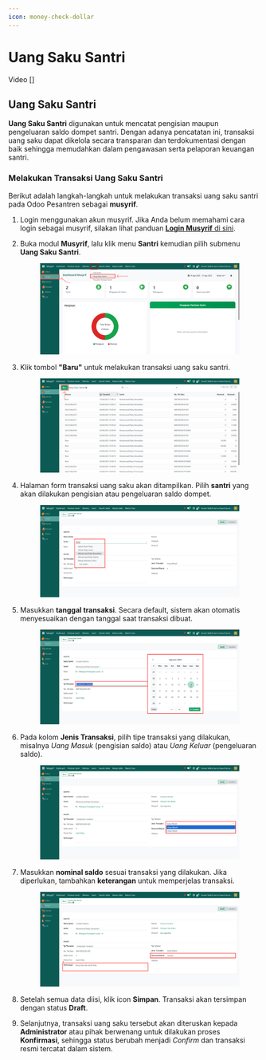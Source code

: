 ```yaml
---
icon: money-check-dollar
---
```


# Uang Saku Santri

Video \[]

## Uang Saku Santri

**Uang Saku Santri** digunakan untuk mencatat pengisian maupun pengeluaran saldo dompet santri. Dengan adanya pencatatan ini, transaksi uang saku dapat dikelola secara transparan dan terdokumentasi dengan baik sehingga memudahkan dalam pengawasan serta pelaporan keuangan santri.

### Melakukan Transaksi Uang Saku Santri

Berikut adalah langkah-langkah untuk melakukan transaksi uang saku santri pada Odoo Pesantren sebagai **musyrif**.

1. Login menggunakan akun musyrif. Jika Anda belum memahami cara login sebagai musyrif, silakan lihat panduan [**Login Musyrif** di sini](../../setup-and-konfigurasi/role-and-hak-akses-pengguna/panduan-login/login-musyrif.md).
2.  Buka modul **Musyrif**, lalu klik menu **Santri** kemudian pilih submenu **Uang Saku Santri**.

    <figure><img src="../../.gitbook/assets/images-772.png" alt=""><figcaption></figcaption></figure>


3.  Klik tombol **"Baru"** untuk melakukan transaksi uang saku santri.

    <figure><img src="../../.gitbook/assets/images-773.png" alt=""><figcaption></figcaption></figure>


4.  Halaman form transaksi uang saku akan ditampilkan. Pilih **santri** yang akan dilakukan pengisian atau pengeluaran saldo dompet.

    <figure><img src="../../.gitbook/assets/images-774.png" alt=""><figcaption></figcaption></figure>


5.  Masukkan **tanggal transaksi**. Secara default, sistem akan otomatis menyesuaikan dengan tanggal saat transaksi dibuat.

    <figure><img src="../../.gitbook/assets/images-775.png" alt=""><figcaption></figcaption></figure>


6.  Pada kolom **Jenis Transaksi**, pilih tipe transaksi yang dilakukan, misalnya _Uang Masuk_ (pengisian saldo) atau _Uang Keluar_ (pengeluaran saldo).

    <figure><img src="../../.gitbook/assets/images-776.png" alt=""><figcaption></figcaption></figure>


7.  Masukkan **nominal saldo** sesuai transaksi yang dilakukan. Jika diperlukan, tambahkan **keterangan** untuk memperjelas transaksi.

    <figure><img src="../../.gitbook/assets/images-777.png" alt=""><figcaption></figcaption></figure>


8. Setelah semua data diisi, klik icon **Simpan**. Transaksi akan tersimpan dengan status **Draft**.
9. Selanjutnya, transaksi uang saku tersebut akan diteruskan kepada **Administrator** atau pihak berwenang untuk dilakukan proses **Konfirmasi**, sehingga status berubah menjadi _Confirm_ dan transaksi resmi tercatat dalam sistem.

